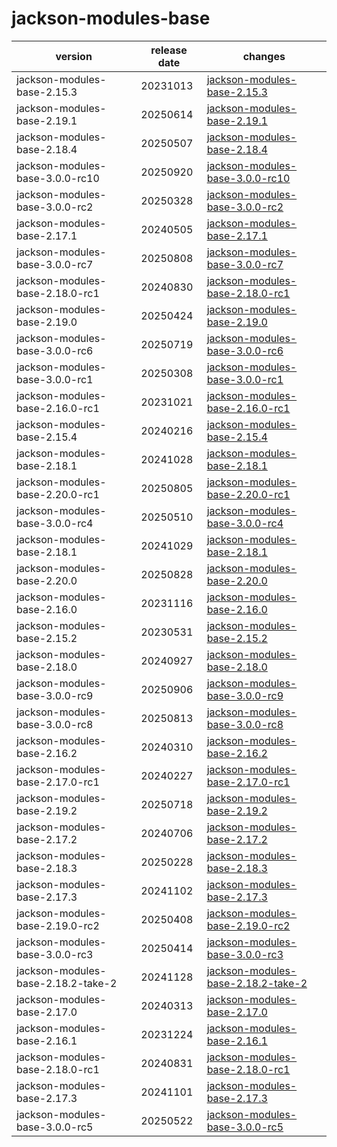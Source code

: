 # jackson-modules-base	


|version|release date|changes|
|---|---|---|
|jackson-modules-base-2.15.3|20231013|[jackson-modules-base-2.15.3](./jackson-modules-base-2.15.3-20231013.md)|
|jackson-modules-base-2.19.1|20250614|[jackson-modules-base-2.19.1](./jackson-modules-base-2.19.1-20250614.md)|
|jackson-modules-base-2.18.4|20250507|[jackson-modules-base-2.18.4](./jackson-modules-base-2.18.4-20250507.md)|
|jackson-modules-base-3.0.0-rc10|20250920|[jackson-modules-base-3.0.0-rc10](./jackson-modules-base-3.0.0-rc10-20250920.md)|
|jackson-modules-base-3.0.0-rc2|20250328|[jackson-modules-base-3.0.0-rc2](./jackson-modules-base-3.0.0-rc2-20250328.md)|
|jackson-modules-base-2.17.1|20240505|[jackson-modules-base-2.17.1](./jackson-modules-base-2.17.1-20240505.md)|
|jackson-modules-base-3.0.0-rc7|20250808|[jackson-modules-base-3.0.0-rc7](./jackson-modules-base-3.0.0-rc7-20250808.md)|
|jackson-modules-base-2.18.0-rc1|20240830|[jackson-modules-base-2.18.0-rc1](./jackson-modules-base-2.18.0-rc1-20240830.md)|
|jackson-modules-base-2.19.0|20250424|[jackson-modules-base-2.19.0](./jackson-modules-base-2.19.0-20250424.md)|
|jackson-modules-base-3.0.0-rc6|20250719|[jackson-modules-base-3.0.0-rc6](./jackson-modules-base-3.0.0-rc6-20250719.md)|
|jackson-modules-base-3.0.0-rc1|20250308|[jackson-modules-base-3.0.0-rc1](./jackson-modules-base-3.0.0-rc1-20250308.md)|
|jackson-modules-base-2.16.0-rc1|20231021|[jackson-modules-base-2.16.0-rc1](./jackson-modules-base-2.16.0-rc1-20231021.md)|
|jackson-modules-base-2.15.4|20240216|[jackson-modules-base-2.15.4](./jackson-modules-base-2.15.4-20240216.md)|
|jackson-modules-base-2.18.1|20241028|[jackson-modules-base-2.18.1](./jackson-modules-base-2.18.1-20241028.md)|
|jackson-modules-base-2.20.0-rc1|20250805|[jackson-modules-base-2.20.0-rc1](./jackson-modules-base-2.20.0-rc1-20250805.md)|
|jackson-modules-base-3.0.0-rc4|20250510|[jackson-modules-base-3.0.0-rc4](./jackson-modules-base-3.0.0-rc4-20250510.md)|
|jackson-modules-base-2.18.1|20241029|[jackson-modules-base-2.18.1](./jackson-modules-base-2.18.1-20241029.md)|
|jackson-modules-base-2.20.0|20250828|[jackson-modules-base-2.20.0](./jackson-modules-base-2.20.0-20250828.md)|
|jackson-modules-base-2.16.0|20231116|[jackson-modules-base-2.16.0](./jackson-modules-base-2.16.0-20231116.md)|
|jackson-modules-base-2.15.2|20230531|[jackson-modules-base-2.15.2](./jackson-modules-base-2.15.2-20230531.md)|
|jackson-modules-base-2.18.0|20240927|[jackson-modules-base-2.18.0](./jackson-modules-base-2.18.0-20240927.md)|
|jackson-modules-base-3.0.0-rc9|20250906|[jackson-modules-base-3.0.0-rc9](./jackson-modules-base-3.0.0-rc9-20250906.md)|
|jackson-modules-base-3.0.0-rc8|20250813|[jackson-modules-base-3.0.0-rc8](./jackson-modules-base-3.0.0-rc8-20250813.md)|
|jackson-modules-base-2.16.2|20240310|[jackson-modules-base-2.16.2](./jackson-modules-base-2.16.2-20240310.md)|
|jackson-modules-base-2.17.0-rc1|20240227|[jackson-modules-base-2.17.0-rc1](./jackson-modules-base-2.17.0-rc1-20240227.md)|
|jackson-modules-base-2.19.2|20250718|[jackson-modules-base-2.19.2](./jackson-modules-base-2.19.2-20250718.md)|
|jackson-modules-base-2.17.2|20240706|[jackson-modules-base-2.17.2](./jackson-modules-base-2.17.2-20240706.md)|
|jackson-modules-base-2.18.3|20250228|[jackson-modules-base-2.18.3](./jackson-modules-base-2.18.3-20250228.md)|
|jackson-modules-base-2.17.3|20241102|[jackson-modules-base-2.17.3](./jackson-modules-base-2.17.3-20241102.md)|
|jackson-modules-base-2.19.0-rc2|20250408|[jackson-modules-base-2.19.0-rc2](./jackson-modules-base-2.19.0-rc2-20250408.md)|
|jackson-modules-base-3.0.0-rc3|20250414|[jackson-modules-base-3.0.0-rc3](./jackson-modules-base-3.0.0-rc3-20250414.md)|
|jackson-modules-base-2.18.2-take-2|20241128|[jackson-modules-base-2.18.2-take-2](./jackson-modules-base-2.18.2-take-2-20241128.md)|
|jackson-modules-base-2.17.0|20240313|[jackson-modules-base-2.17.0](./jackson-modules-base-2.17.0-20240313.md)|
|jackson-modules-base-2.16.1|20231224|[jackson-modules-base-2.16.1](./jackson-modules-base-2.16.1-20231224.md)|
|jackson-modules-base-2.18.0-rc1|20240831|[jackson-modules-base-2.18.0-rc1](./jackson-modules-base-2.18.0-rc1-20240831.md)|
|jackson-modules-base-2.17.3|20241101|[jackson-modules-base-2.17.3](./jackson-modules-base-2.17.3-20241101.md)|
|jackson-modules-base-3.0.0-rc5|20250522|[jackson-modules-base-3.0.0-rc5](./jackson-modules-base-3.0.0-rc5-20250522.md)|
